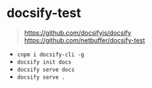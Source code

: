 # docsify-test
> https://github.com/docsifyjs/docsify  
https://github.com/netbuffer/docsify-test
* `cnpm i docsify-cli -g`
* `docsify init docs`
* `docsify serve docs`
* `docsify serve .`